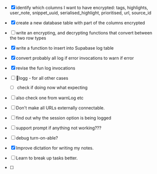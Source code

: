 - [x] identify which columns I want to have encrypted: tags, highlights, user_note, snippet_uuid, serialised_highlight, prioritised, url, source_id
- [x] create a new database table with part of the columns encrypted
- [ ] write an  encrypting, and decrypting functions that convert between the two row types

- [x] write a function to insert into Supabase log table
- [x] convert probably all log if error invocations to warn if error
- [x] revise the fun log invocations
- [ ] 🔎logg - for all other cases
	- [ ] check if doing now what expecting
- [ ] also check one from warnLog etc
- [ ] Don't make all URLs externally connectable.
- [ ] find out why the session option is being logged

- [ ] support prompt if anything not working???
- [ ] debug turn-on-able?

- [x] Improve dictation for writing my notes.
- [ ] Learn to break up tasks better.
- [ ] 


